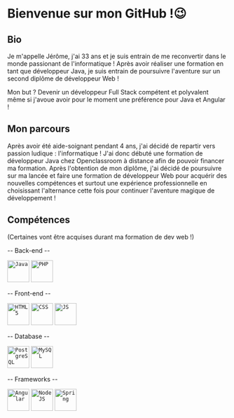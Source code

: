 # Bienvenue sur mon GitHub !😉

## Bio

Je m'appelle Jérôme, j'ai 33 ans et je suis entrain de me reconvertir dans le monde passionant de l'informatique !
Après avoir réaliser une formation en tant que développeur Java, je suis entrain de poursuivre l'aventure sur un second diplôme de développeur Web !

Mon but ? Devenir un développeur Full Stack compétent et polyvalent même si j'avoue avoir pour le moment une préférence pour Java et Angular !

## Mon parcours

Après avoir été aide-soignant pendant 4 ans, j'ai décidé de repartir vers passion ludique : l'informatique !
J'ai donc débuté une formation de développeur Java chez Openclassroom à distance afin de pouvoir financer ma formation.
Après l'obtention de mon diplôme, j'ai décidé de poursuivre sur ma lancée et faire une formation de développeur Web pour acquérir des nouvelles compétences et surtout une expérience professionnelle en choisissant l'alternance cette fois pour continuer l'aventure magique de développement !

## Compétences

(Certaines vont être acquises durant ma formation de dev web !)

-- Back-end --

<code><img height="50" src="https://cdn.icon-icons.com/icons2/2530/PNG/512/java_button_icon_151928.png" alt="Java"></code>
<code><img height="50" src="https://cdn.icon-icons.com/icons2/2530/PNG/512/php_button_icon_151926.png" alt="PHP"></code> 


-- Front-end --

<code><img height="50" src="https://cdn.icon-icons.com/icons2/2530/PNG/512/html_button_icon_151929.png" alt="HTML 5"></code>
<code><img height="50" src="https://cdn.icon-icons.com/icons2/2530/PNG/512/css_button_icon_151935.png" alt="CSS"></code>
<code><img height="50" src="https://cdn.icon-icons.com/icons2/2530/PNG/512/js_button_icon_151927.png" alt="JS"></code>

-- Database --

<code><img height="50" src="https://cdn.icon-icons.com/icons2/2415/PNG/512/postgresql_original_wordmark_logo_icon_146392.png" alt="PostgreSQL"></code>
<code><img height="50" src="https://cdn.icon-icons.com/icons2/2699/PNG/512/mysql_official_logo_icon_169938.png" alt="MySQL"></code>

-- Frameworks --

<code><img height="50" src="https://cdn.icon-icons.com/icons2/2530/PNG/128/angular_button_icon_151960.png" alt="Angular"></code>
<code><img height="50" src="https://cdn.icon-icons.com/icons2/2530/PNG/512/nodejs_larger_button_icon_151950.png" alt="NodeJS"></code>
<code><img height="50" src="https://spring.io/images/spring-logo-9146a4d3298760c2e7e49595184e1975.svg" alt="Spring"></code>



